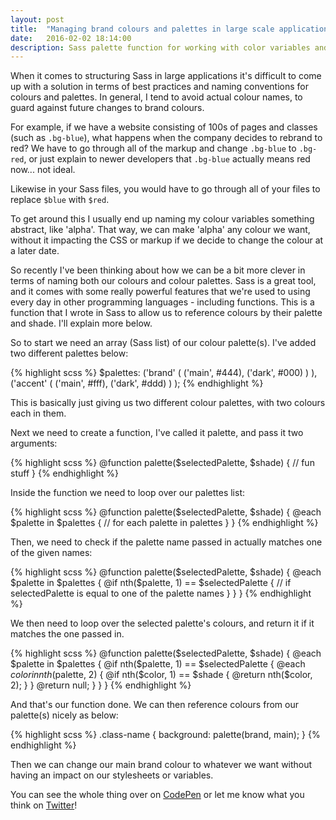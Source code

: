 ```yaml
---
layout: post
title:  "Managing brand colours and palettes in large scale applications using Sass"
date:   2016-02-02 18:14:00
description: Sass palette function for working with color variables and palettes.
---
```


When it comes to structuring Sass in large applications it's difficult to come up with a solution in terms of best practices and naming conventions for colours and palettes. In general, I tend to avoid actual colour names, to guard against future changes to brand colours.

For example, if we have a website consisting of 100s of pages and classes (such as `.bg-blue`), what happens when the company decides to rebrand to red? We have to go through all of the markup and change `.bg-blue` to `.bg-red`, or just explain to newer developers that `.bg-blue` actually means red now... not ideal.

Likewise in your Sass files, you would have to go through all of your files to replace `$blue` with `$red`.

<!--excerpt-->

To get around this I usually end up naming my colour variables something abstract, like 'alpha'. That way, we can make 'alpha' any colour we want, without it impacting the CSS or markup if we decide to change the colour at a later date.

So recently I've been thinking about how we can be a bit more clever in terms of naming both our colours and colour palettes. Sass is a great tool, and it comes with some really powerful features that we're used to using every day in other programming languages - including functions. This is a function that I wrote in Sass to allow us to reference colours by their palette and shade. I'll explain more below.

So to start we need an array (Sass list) of our colour palette(s). I've added two different palettes below:

{% highlight scss %}
$palettes:
	('brand'
		(
			('main', #444),
			('dark', #000)
		)
	),
	('accent'
		(
			('main', #fff),
			('dark', #ddd)
		)
	);
{% endhighlight %}

This is basically just giving us two different colour palettes, with two colours each in them.

Next we need to create a function, I've called it palette, and pass it two arguments:

{% highlight scss %}
@function palette($selectedPalette, $shade) {
	// fun stuff
}
{% endhighlight %}

Inside the function we need to loop over our palettes list:

{% highlight scss %}
@function palette($selectedPalette, $shade) {
	@each $palette in $palettes {
		// for each palette in palettes
	}
}
{% endhighlight %}

Then, we need to check if the palette name passed in actually matches one of the given names:

{% highlight scss %}
@function palette($selectedPalette, $shade) {
	@each $palette in $palettes {
		@if nth($palette, 1) == $selectedPalette {
			// if selectedPalette is equal to one of the palette names
		}
	}
}
{% endhighlight %}

We then need to loop over the selected palette's colours, and return it if it matches the one passed in.

{% highlight scss %}
@function palette($selectedPalette, $shade) {
	@each $palette in $palettes {
		@if nth($palette, 1) == $selectedPalette {
			@each $color in nth($palette, 2) {
				@if nth($color, 1) == $shade {
					@return nth($color, 2);
				}
			}
			@return null;
		}
	}
}
{% endhighlight %}

And that's our function done. We can then reference colours from our palette(s) nicely as below:

{% highlight scss %}
.class-name {
	background: palette(brand, main);
}
{% endhighlight %}

Then we can change our main brand colour to whatever we want without having an impact on our stylesheets or variables.

You can see the whole thing over on [CodePen](http://codepen.io/mattcouchman/pen/bEjNJV?editors=0100) or let me know what you think on [Twitter](http://twitter.com/mattcouchman)!
